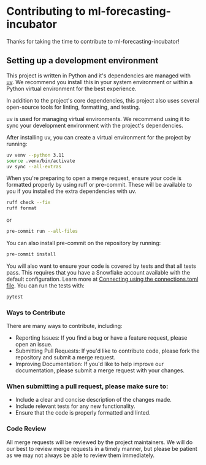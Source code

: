 # Contributing to ml-forecasting-incubator

Thanks for taking the time to contribute to ml-forecasting-incubator!

## Setting up a development environment

This project is written in Python and it's dependencies are managed with
[uv](https://github.com/astral-sh/uv). We recommend you install this in your system
environment or within a Python virtual environment for the best experience.

In addition to the project's core dependencies, this project also uses several
open-source tools for linting, formatting, and testing.

uv is used for managing virtual environments. We recommend using it to sync your
development environment with the project's dependencies.

After installing uv, you can create a virtual environment for the project by
running:

```bash
uv venv --python 3.11
source .venv/bin/activate
uv sync --all-extras
```

When you're preparing to open a merge request, ensure your code is formatted properly
by using ruff or pre-commit. These will be available to you if you installed the extra
dependencies with uv.

```bash
ruff check --fix
ruff format
```

or

```bash
pre-commit run --all-files
```

You can also install pre-commit on the repository by running:

```bash
pre-commit install
```

You will also want to ensure your code is covered by tests and that all tests pass.
This requires that you have a Snowflake account available with the default
configuration. Learn more at
[Connecting using the connections.toml file](https://docs.snowflake.com/en/developer-guide/python-connector/python-connector-connect#connecting-using-the-connections-toml-file).
You can run the tests with:

```bash
pytest
```

### Ways to Contribute

There are many ways to contribute, including:

- Reporting Issues: If you find a bug or have a feature request, please open an issue.
- Submitting Pull Requests: If you'd like to contribute code, please fork the
repository and submit a merge request.
- Improving Documentation: If you'd like to help improve our documentation, please
submit a merge request with your changes.

### When submitting a pull request, please make sure to:

- Include a clear and concise description of the changes made.
- Include relevant tests for any new functionality.
- Ensure that the code is properly formatted and linted.

### Code Review

All merge requests will be reviewed by the project maintainers. We will do our best to
review merge requests in a timely manner, but please be patient as we may not always be
able to review them immediately.
